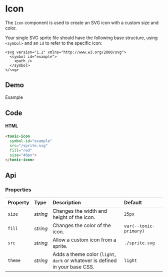 # Icon
The `Icon` component is used to create an SVG icon with a custom size and color.

Your single SVG sprite file should have the following base structure, using `<symbol>` and an `id` to refer to the specific icon:

```
<svg version="1.1" xmlns="http://www.w3.org/2000/svg">
  <symbol id="example">
    <path />
  </symbol>
</svg>
```

## Demo

<div class="example">
  <div class="header">Example</div>
  <div class="content">
    <tonic-icon
      symbol-id="example"
      src="/sprite.svg"
      fill="red"
      size="40px"></tonic-icon>
  </div>
</div>

## Code

#### HTML
```html
<tonic-icon
  symbol-id="example"
  src="/sprite.svg"
  fill="red"
  size="40px">
</tonic-icon>
```

## Api

### Properties

| Property | Type | Description | Default |
| :--- | :--- | :--- | :--- |
| `size` | *string* | Changes the width and height of the icon. | `25px` |
| `fill` | *string* | Changes the color of the icon. | `var(--tonic-primary)` |
| `src` | *string* | Allow a custom icon from a sprite. | `./sprite.svg` |
| `theme` | *string* | Adds a theme color (`light`, `dark` or whatever is defined in your base CSS. | `light` |
